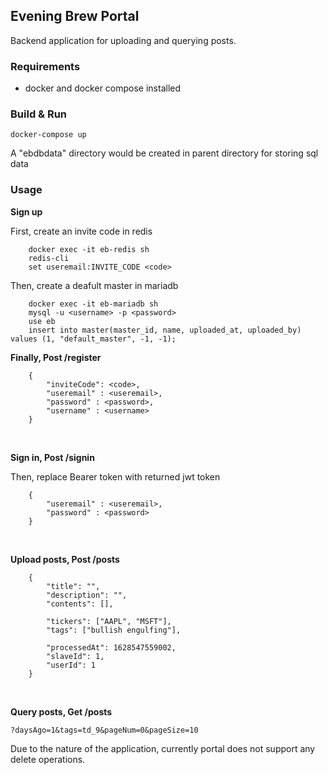 ## Evening Brew Portal
Backend application for uploading and querying posts.

### Requirements
- docker and docker compose installed
### Build & Run
    docker-compose up
    
A "ebdbdata" directory would be created in parent directory for storing sql data
### Usage
**Sign up**

First, create an invite code in redis

        docker exec -it eb-redis sh
        redis-cli
        set useremail:INVITE_CODE <code>
        
Then, create a deafult master in mariadb

        docker exec -it eb-mariadb sh
        mysql -u <username> -p <password> 
        use eb
        insert into master(master_id, name, uploaded_at, uploaded_by) values (1, "default_master", -1, -1);    

**Finally, Post /register**

        {
            "inviteCode": <code>,
            "useremail" : <useremail>,
            "password" : <password>,
            "username" : <username>
        } 

<br/>  

**Sign in, Post /signin**

Then, replace Bearer token with returned jwt token
    
        {
            "useremail" : <useremail>,
            "password" : <password>
        }    

<br/> 

**Upload posts, Post /posts**

        {
            "title": "",
            "description": "",
            "contents": [],
            
            "tickers": ["AAPL", "MSFT"],
            "tags": ["bullish engulfing"],
        
            "processedAt": 1628547559002,
            "slaveId": 1,
            "userId": 1
        }
        
<br/>
    
**Query posts, Get /posts**

    ?daysAgo=1&tags=td_9&pageNum=0&pageSize=10    


Due to the nature of the application, currently portal does not support any delete operations.
